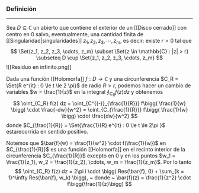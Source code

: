 ### Definición
---
Sea $D \subseteq \mathbb{C}$ un abierto que contiene el exterior de un [[Disco cerrado]] con centro en $0$ salvo, eventualmente, una cantidad finita de [[Singularidad|singularidades]] $z_1, z_2, z_3, \cdots, z_m$, es decir: existe $r > 0$ tal que $$ \Set{z_1, z_2, z_3, \cdots, z_m} \subset \Set{z \in \mathbb{C} : |z| > r} \subseteq D \cup \Set{z_1, z_2, z_3, \cdots, z_m} $$
![[Residuo en infinito.png]]

Dada una función [[Holomorfa]] $f : D \to \mathbb{C}$ y una circunferencia $C_R = \Set{R e^{it} : 0 \le t \le 2 \pi}$ de radio $R > r$, podemos hacer un cambio de variables $w = \frac{1}{z}$ en la integral $\oint_{C_R} f(z) dz$ y obtenemos $$ \oint_{C_R} f(z) dz = \oint_{C^{(-)}_{\frac{1}{R}}} f\bigg( \frac{1}{w} \bigg) \cdot \frac{-dw}{w^2} = \oint_{C_{\frac{1}{R}}} f\bigg( \frac{1}{w} \bigg) \cdot \frac{dw}{w^2} $$ donde $C_{\frac{1}{R}} = \Set{\frac{1}{R} e^{it} : 0 \le t \le 2\pi }$ estarecorrida en sentido positivo.

Notemos que $\bar{f}(w) = \frac{1}{w^2} \cdot f(\frac{1}{w})$  en $C_{\frac{1}{R}}$ es una función [[Holomorfa]] en el recinto interior de la circunferencia $C_{\frac{1}{R}}$ excepto en $0$ y en los puntos $w_1 = \frac{1}{z_1}, w_2 = \frac{1}{z_2}, \cdots, w_m = \frac{1}{z_m}$. Por lo tanto $$ \oint_{C_R} f(z) dz = 2\pi i \cdot \bigg( Res(\bar{f}, 0) + \sum_{k = 1}^\infty Res(\bar{f}, w_k) \bigg), ~ donde ~ \bar{f}(z) = \frac{1}{z^2} \cdot f\bigg(\frac{1}{z}\bigg)  $$